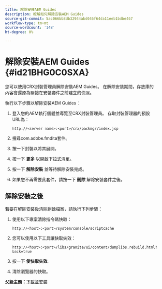 ```yaml
---
title: 解除安裝AEM Guides
description: 瞭解如何解除安裝AEM Guides
source-git-commit: 5ac066bb8db32944abd046f64da11eeb1bdbe467
workflow-type: tm+mt
source-wordcount: '148'
ht-degree: 0%

---
```



# 解除安裝AEM Guides {#id21BHG0C0SXA}

您可以使用CRX封裝管理員解除安裝AEM Guides。 在解除安裝期間，存放庫的內容會還原為緊接在安裝套件之前建立的快照。

執行以下步驟以解除安裝AEM Guides：

1. 登入您的AEM執行個體並導覽至CRX封裝管理員。 存取封裝管理器的預設URL為：

   ```http
   http://<server name>:<port>/crx/packmgr/index.jsp
   ```

1. 搜尋com.adobe.fmdita套件。
1. 按一下封裝以將其展開。
1. 按一下 **更多** 以開啟下拉式清單。
1. 按一下 **解除安裝** 並等待解除安裝完成。
1. 如果您不再需要此套件，請按一下 **刪除** 解除安裝套件之後。

## 解除安裝之後

若要在解除安裝後清除剩餘檔案，請執行下列步驟：

1. 使用以下專案清除指令碼快取：

   ```http
   http://<host>:<port>/system/console/scriptcache
   ```

1. 您可以使用以下工具讓快取失效：

   ```http
   http://<host>:<port>/libs/granite/ui/content/dumplibs.rebuild.html?back=true
   ```

1. 按一下 **使快取失效**.
1. 清除瀏覽器的快取。

**父級主題：**[&#x200B;下載並安裝](download-install.md)

